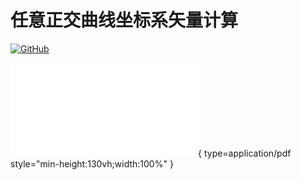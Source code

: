 # 任意正交曲线坐标系矢量计算


[![GitHub](https://img.shields.io/badge/GitHub-Repo-blue?logo=github)](https://github.com/ymma98/OVA)

![](./report.pdf){ type=application/pdf style="min-height:130vh;width:100%" }
<!--stackedit_data:
eyJoaXN0b3J5IjpbMTg5MjY5OTk4MiwtOTQwNjg3MzE1LDE4OT
I2OTk5ODIsLTk0MDY4NzMxNSwtMTIzNTU2NDc2NSwtMzA1MTU0
MzkyLC0xMTYxNjUyNDgxXX0=
-->